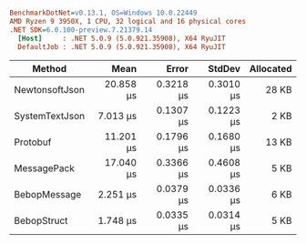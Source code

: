 ``` ini

BenchmarkDotNet=v0.13.1, OS=Windows 10.0.22449
AMD Ryzen 9 3950X, 1 CPU, 32 logical and 16 physical cores
.NET SDK=6.0.100-preview.7.21379.14
  [Host]     : .NET 5.0.9 (5.0.921.35908), X64 RyuJIT
  DefaultJob : .NET 5.0.9 (5.0.921.35908), X64 RyuJIT


```
|         Method |      Mean |     Error |    StdDev | Allocated |
|--------------- |----------:|----------:|----------:|----------:|
| NewtonsoftJson | 20.858 μs | 0.3218 μs | 0.3010 μs |     28 KB |
| SystemTextJson |  7.013 μs | 0.1307 μs | 0.1223 μs |      2 KB |
|       Protobuf | 11.201 μs | 0.1796 μs | 0.1680 μs |     13 KB |
|    MessagePack | 17.040 μs | 0.3366 μs | 0.4608 μs |      5 KB |
|   BebopMessage |  2.251 μs | 0.0379 μs | 0.0336 μs |      6 KB |
|    BebopStruct |  1.748 μs | 0.0335 μs | 0.0314 μs |      5 KB |
